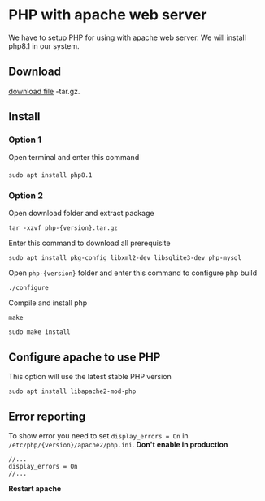 # PHP with apache web server
We have to setup PHP for using with apache web server. We will install php8.1 in our system.

## Download
[download file](https://www.php.net/downloads.php) -tar.gz. 

## Install
### Option 1
Open terminal and enter this command
####
```
sudo apt install php8.1
```

### Option 2
Open download folder and extract package
```
tar -xzvf php-{version}.tar.gz
```

Enter this command to download all prerequisite
```
sudo apt install pkg-config libxml2-dev libsqlite3-dev php-mysql
```

Open `php-{version}` folder and enter this command to configure php build
```
./configure
```

Compile and install php
```
make
```
```
sudo make install
```

## Configure apache to use PHP
This option will use the latest stable PHP version
```
sudo apt install libapache2-mod-php
```

## Error reporting
To show error you need to set `display_errors = On` in `/etc/php/{version}/apache2/php.ini`. **Don't enable in production**
```
//...
display_errors = On
//...
```

**Restart apache**
